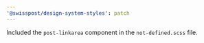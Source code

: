 ```yaml
---
'@swisspost/design-system-styles': patch
---
```


Included the `post-linkarea` component in the `not-defined.scss` file.
